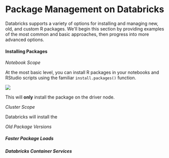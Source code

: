 # Package Management on Databricks

Databricks supports a variety of options for installing and managing new, old, and custom R packages.  We'll begin this section by providing examples of the most common and basic approaches, then progress into more advanced options.

#### Installing Packages

_Notebook Scope_

At the most basic level, you can install R packages in your notebooks and RStudio scripts using the familiar `install.packages()` function. 

<img src="https://github.com/marygracemoesta/R-User-Guide/blob/master/Developing_on_Databricks/images/installpackages.png?raw=true">

This will **only** install the package on the driver node.  

_Cluster Scope_

Databricks will install the

_Old Package Versions_

##### Faster Package Loads



##### Databricks Container Services
